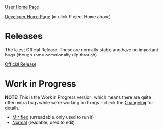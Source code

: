 [User Home Page](http://userscripts.org/scripts/show/67412)

[Developer Home Page](http://code.google.com/p/game-golem/) (or click Project Home above)

# Releases #

The latest Official Release. These are normally stable and have no important bugs (though some occasionally slip through).

[Official Release](http://userscripts.org/scripts/source/67412.user.js)

# Work in Progress #

**NOTE:** This is the Work in Progress version, which means there are quite often extra bugs while we're working on things - check the [Changelog](http://code.google.com/p/game-golem/source/list) for details.

  * [Minified](http://game-golem.googlecode.com/svn/trunk/_min.user.js) (unreadable, only used to run it)
  * [Normal](http://game-golem.googlecode.com/svn/trunk/_normal.user.js) (readable, used to edit)